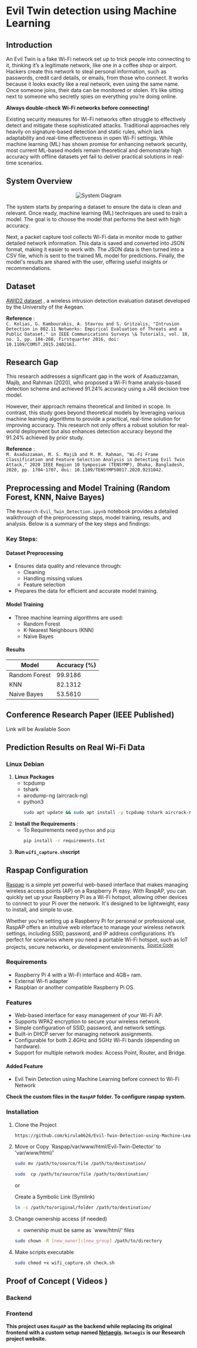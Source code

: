 # Evil Twin detection using Machine Learning
## Introduction
An Evil Twin is a fake Wi-Fi network set up to trick people into connecting to it, thinking it’s a legitimate network, like one in a coffee shop or airport. Hackers create this network to steal personal information, such as passwords, credit card details, or emails, from those who connect. It works because it looks exactly like a real network, even using the same name. Once someone joins, their data can be monitored or stolen. It’s like sitting next to someone who secretly spies on everything you’re doing online. 

<b>Always double-check Wi-Fi networks before connecting! </b>

Existing security measures for Wi-Fi networks often struggle to effectively detect and mitigate these sophisticated attacks. Traditional approaches rely heavily on signature-based detection and static rules, which lack adaptability and real-time effectiveness in open Wi-Fi settings. While machine learning (ML) has shown promise for enhancing network security, most current ML-based models remain theoretical and demonstrate high accuracy with offline datasets yet fail to deliver practical solutions in real-time scenarios.

## System Overview
<div align="center">
  <img src="/Assets/system_diagram.png" alt="System Diagram"/>
</div>

The system starts by preparing a dataset to ensure the data is clean and relevant. Once ready, machine learning (ML) techniques are used to train a model. The goal is to choose the model that performs the best with high accuracy.

Next, a packet capture tool collects Wi-Fi data in monitor mode to gather detailed network information. This data is saved and converted into JSON format, making it easier to work with. The JSON data is then turned into a CSV file, which is sent to the trained ML model for predictions. Finally, the model's results are shared with the user, offering useful insights or recommendations.

## Dataset
<a href="https://icsdweb.aegean.gr/awid/awid2" target="_blank">AWID2 dataset</a> , a wireless intrusion detection evaluation dataset developed by the University of the Aegean.

<b>Reference</b> : <br>
`
C. Kolias, G. Kambourakis, A. Stavrou and S. Gritzalis, "Intrusion Detection in 802.11 Networks: Empirical Evaluation of Threats and a Public Dataset," in IEEE Communications Surveys \& Tutorials, vol. 18, no. 1, pp. 184-208, Firstquarter 2016, doi: 10.1109/COMST.2015.2402161.
`

## Research Gap
This research addresses a significant gap in the work of Asaduzzaman, Majib, and Rahman (2020), who proposed a Wi-Fi frame analysis-based detection scheme and achieved 91.24% accuracy using a J48 decision tree model. 

However, their approach remains theoretical and limited in scope. In contrast, this study goes beyond theoretical models by leveraging various machine learning algorithms to provide a practical, real-time solution for improving accuracy. This research not only offers a robust solution for real-world deployment but also enhances detection accuracy beyond the 91.24% achieved by prior study.

<b>Reference</b> : <br>
`
M. Asaduzzaman, M. S. Majib and M. M. Rahman, "Wi-Fi Frame Classification and Feature Selection Analysis in Detecting Evil Twin Attack," 2020 IEEE Region 10 Symposium (TENSYMP), Dhaka, Bangladesh, 2020, pp. 1704-1707, doi: 10.1109/TENSYMP50017.2020.9231042.
`
## Preprocessing and Model Training (Random Forest, KNN, Naive Bayes)
The `Research-Evil_Twin_Detection.ipynb` notebook provides a detailed walkthrough of the preprocessing steps, model training, results, and analysis. Below is a summary of the key steps and findings:

### Key Steps:
#### Dataset Preprocessing
  - Ensures data quality and relevance through:
    - Cleaning
    - Handling missing values
    - Feature selection
  - Prepares the data for efficient and accurate model training.

#### Model Training
  - Three machine learning algorithms are used:
    - Random Forest
    - K-Nearest Neighbours (KNN)
    - Naive Bayes
#### Results
| Model | Accuracy (%) |
| ------ | ------ |
| Random Forest | 99.9186 |
| KNN | 82.1312 |
| Naive Bayes | 53.5610 |

## Conference Research Paper (IEEE Published)
Link will be Available Soon

## Prediction Results on Real Wi-Fi Data
### Linux Debian
1. **Linux Packages**
   - tcpdump
   - tshark
   - airodump-ng (aircrack-ng)
   - python3
      ```bash
      sudo apt update && sudo apt install -y tcpdump tshark aircrack-ng python3
      ```
3. **Install the Requirements** :
   - To Requirements need `python` and `pip`
      ```bash
      pip install -r requirements.txt
      ```
1. **Run `wifi_capture.sh`script**
      
## Raspap Configuration
<a href="https://raspap.com/" traget="_blank">Raspap</a> is a simple yet powerful web-based interface that makes managing wireless access points (AP) on a Raspberry Pi easy. With RaspAP, you can quickly set up your Raspberry Pi as a Wi-Fi hotspot, allowing other devices to connect to your Pi over the network. It's designed to be lightweight, easy to install, and simple to use.

Whether you're setting up a Raspberry Pi for personal or professional use, RaspAP offers an intuitive web interface to manage your wireless network settings, including SSID, password, and IP address configurations. It’s perfect for scenarios where you need a portable Wi-Fi hotspot, such as IoT projects, secure networks, or development environments. <sup><a href="https://github.com/RaspAP/raspap-webgui.git" traget="_blank">Source Code<a/></sup>

### Requirements
  - Raspberry Pi 4 with a Wi-Fi interface and 4GB+ ram.
  - External Wi-fi adapter
  - Raspbian or another compatible Raspberry Pi OS.

### Features
  - Web-based interface for easy management of your Wi-Fi AP.
  - Supports WPA2 encryption to secure your wireless network.
  - Simple configuration of SSID, password, and network settings.
  - Built-in DHCP server for managing network assignments.
  - Configurable for both 2.4GHz and 5GHz Wi-Fi bands (depending on hardware).
  - Support for multiple network modes: Access Point, Router, and Bridge.
  #### Added Feature
  - Evil Twin Detection using Machine Learning before connect to Wi-Fi Network

**Check the custom files in the `RaspAP` folder. To configure raspap system.**

### Installation
1. Clone the Project
   ```bash
   https://github.com/kirula0626/Evil-Twin-Detection-using-Machine-Learning.git
   ```
2. Move or Copy `Raspap/var/www/html/Evil-Twin-Detector' to 'var/www/html/'
   ```bash
   sudo mv /path/to/source/file /path/to/destination/
   ```
   ```bash
   sudo  cp /path/to/source/file /path/to/destination/
   ```
   or

   Create a Symbolic Link (Symlink)
   ```bash
   ln -s /path/to/original/folder /path/to/destination/
   ```
   
3. Change ownership access (if needed)
   - ownership must be same as `www/html/' files
   ```bash
   sudo chown -R [new_owner]:[new_group] /path/to/directory
   ````
4. Make scripts executable
   ```bash
   sudo chmod +x wifi_capture.sh check.sh
   ```
## Proof of Concept ( Videos )
### Backend

### Frontend
**This project uses `RaspAP` as the backend while replacing its original frontend with a custom setup named <a href="https://netaegis.ddns.net/" traget="=blank">Netaegis</a>. `Netaegis` is our Research project website.**
